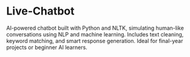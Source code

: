 # Live-Chatbot
AI-powered chatbot built with Python and NLTK, simulating human-like conversations using NLP and machine learning. Includes text cleaning, keyword matching, and smart response generation. Ideal for final-year projects or beginner AI learners.
